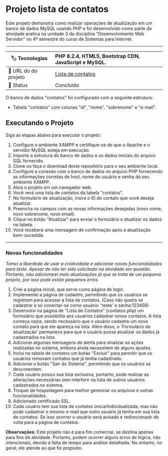 # Projeto lista de contatos

Este projeto demonstra como realizar operações de atualização em um banco de dados MySQL usando PHP e foi desenvolvido como parte da atividade pratica na unidade 3 da disciplina "Desenvolvimento Web Servidor" no 4º semestre do curso de Sistemas para Internet.

---

| :label: Tecnologias | PHP 8.2.4, HTML5, Bootstrap CDN, JavaScript e MySQL. |
| --------------- | :------------------------------------------------------ |
| :rocket: URL do do projeto| <a target="_blank" href="http://nfssfacu.wuaze.com/">Lista de contatos</a>        |
| 📌 Status | Concluído                        |

O banco de dados "contatos" foi configurado com a seguinte estrutura:

- Tabela "contatos" com colunas "id", "nome", "sobrenome" e "e-mail".

## Executando o Projeto

Siga as etapas abaixo para executar o projeto:

1. Configure o ambiente XAMPP e certifique-se de que o Apache e o servidor MySQL esteja em execução.
2. Importe a estrutura do banco de dados e os dados iniciais do arquivo SQL fornecido.
3. Clone ou faça o download deste repositório para o seu ambiente local.
4. Configure a conexão com o banco de dados no arquivo PHP fornecendo as informações corretas de host, nome de usuário e senha do seu ambiente XAMPP.
5. Abra o projeto em um navegador web.
6. Você verá uma lista de contatos da tabela "contatos".
7. No formulário de atualização, insira o ID do contato que você deseja atualizar.
8. Preencha os campos com as novas informações desejadas (novo nome, novo sobrenome, novo email).
9. Clique no botão "Atualizar" para enviar o formulário e atualizar os dados na tabela.
10. Você receberá uma mensagem de confirmação após a atualização bem-sucedida.

---

### Novas funcionalidades

*Tomei a liberdade de usar a criatividade e adicionar novas funcionalidades para teste. Apesar de não ter sido solicitado na atividade em questão. Portanto, não adicionarei mais atualizações já que se trata de um pequeno projeto, por isso pode existe pequenos erros.*

1. Criei a página inicial, que serve como página de login.
2. Implementei a página de cadastro, permitindo que os usuários se registrem para acessar a lista de contatos. (Caso não queira se cadastrar e só conectar-se como usuário: 'teste' e senha:123456)
3. Desenvolvi na página de "Lista de Contatos" (contatos.php) um formulário que possibilita aos usuários cadastrar novos contatos. A lista começa vazia, sendo necessário que o usuário cadastre um novo contato para que ele apareça na lista. Além disso, o 'Formulário de atualização' permanece para que o usuário possa atualizar os dados já cadastrados na lista.
4. Adicionei algumas mensagens de alerta para sinalizar as ações realizadas no sistema, embora ainda necessitem de alguns ajustes.
5. Incluí na tabela de contatos um botão "Excluir" para permitir que os usuários removam contatos que já tenha cadastrado.
6. Adicionei o botão "Sair do Sistema", permitindo que os usuários se desconectem.
7. Cada usuário possui sua lista exclusiva, portanto, pode realizar as alterações necessárias sem interferir na lista de outros usuários cadastrados no sistema.
8. Troquei de hospedagem para melhor gerenciar os arquivos e outras funcionalidades.
9. Adicionado certificado SSL.
10. Cada usuário tem sua lista de contatos única/individualizada, mas não pode cadastrar o mesmo e-mail que outro usuário já tenha em sua lista de contatos. Se isso ocorrer o usuário será avisado e redirecionado de volta para a página de contatos.

**Observações:** Este projeto não é para fim comercial, se destina apenas para fins de atividade. Portanto, podem ocorrer alguns erros de lógica, não intencionais, devido à falta de tempo para análise detalhada. No entanto, no geral, ele atende ao que foi proposto.
